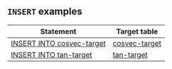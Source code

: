 ## `INSERT` examples

| Statement | Target table |
|---|---|
| [INSERT INTO cosvec-target](/docs/sql-guide/examples/sql-eg-insert/sql-eg-insert-cosvec-target) | [cosvec-target](/docs/sql-guide/examples/sql-eg-table/sql-eg-table-create-cosvec-target) |
| [INSERT INTO tan-target](/docs/sql-guide/examples/sql-eg-insert/sql-eg-insert-tan-target) | [tan-target](/docs/sql-guide/examples/sql-eg-table/sql-eg-table-create-tan-target) |
